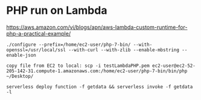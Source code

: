 # PHP run on Lambda

https://aws.amazon.com/vi/blogs/apn/aws-lambda-custom-runtime-for-php-a-practical-example/

```
./configure --prefix=/home/ec2-user/php-7-bin/ --with-openssl=/usr/local/ssl --with-curl --with-zlib --enable-mbstring --enable-json 

copy file from EC2 to local: scp -i testLambdaPHP.pem ec2-user@ec2-52-205-142-31.compute-1.amazonaws.com:/home/ec2-user/php-7-bin/bin/php ~/Desktop/

serverless deploy function -f getdata && serverless invoke -f getdata -l
```
